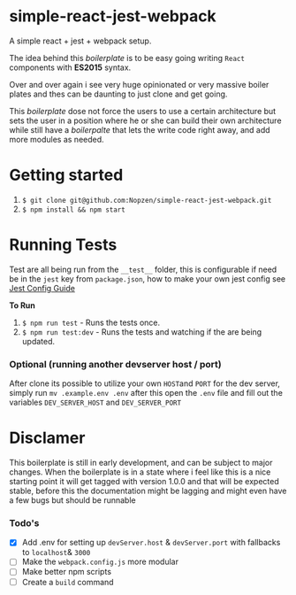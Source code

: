 # simple-react-jest-webpack
A simple react + jest + webpack setup.

The idea behind this _boilerplate_ is to be easy going writing `React` components with **ES2015** syntax.

Over and over again i see very huge opinionated or very massive boiler plates and thes can be daunting to just clone and get going.

This _boilerplate_ dose not force the users to use a certain architecture but sets the user in a position where he or she can build their own architecture while still have a _boilerpalte_ that lets the write code right away, and add more modules as needed.

# Getting started
1. `$ git clone git@github.com:Nopzen/simple-react-jest-webpack.git`
2. `$ npm install && npm start`

# Running Tests
Test are all being run from the `__test__` folder, this is configurable if need be in the `jest` key from `package.json`, how to make your own jest config see [Jest Config Guide](https://facebook.github.io/jest/docs/configuration.html)

**To Run**
1. `$ npm run test` - Runs the tests once.
2. `$ npm run test:dev` - Runs the tests and watching if the are being updated.

### Optional (running another devserver host / port)
After clone its possible to utilize your own `HOST`and `PORT` for the dev server, simply run `mv .example.env .env` after this open the `.env` file and fill out the variables `DEV_SERVER_HOST` and `DEV_SERVER_PORT`

# Disclamer
This boilerplate is still in early development, and can be subject to major changes. When the boilerplate is in a state where i feel like this is a nice starting point it will get tagged with version 1.0.0 and that will be expected stable, before this the documentation might be lagging and might even have a few bugs but should be runnable

### Todo's
- [x] Add .env for setting up `devServer.host` & `devServer.port` with fallbacks to `localhost`& `3000`
- [ ] Make the `webpack.config.js` more modular
- [ ] Make better npm scripts
- [ ] Create a `build` command
